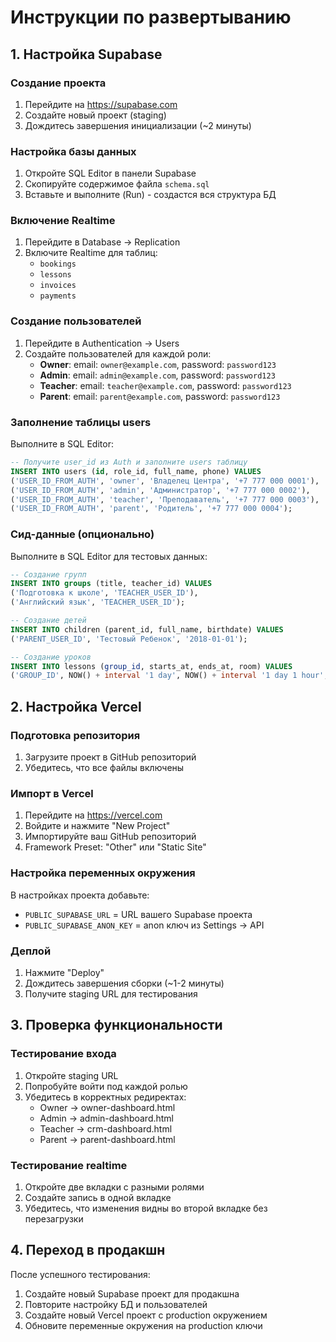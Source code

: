 # Инструкции по развертыванию

## 1. Настройка Supabase

### Создание проекта
1. Перейдите на https://supabase.com
2. Создайте новый проект (staging)
3. Дождитесь завершения инициализации (~2 минуты)

### Настройка базы данных
1. Откройте SQL Editor в панели Supabase
2. Скопируйте содержимое файла `schema.sql`
3. Вставьте и выполните (Run) - создастся вся структура БД

### Включение Realtime
1. Перейдите в Database → Replication
2. Включите Realtime для таблиц:
   - `bookings`
   - `lessons` 
   - `invoices`
   - `payments`

### Создание пользователей
1. Перейдите в Authentication → Users
2. Создайте пользователей для каждой роли:
   - **Owner**: email: `owner@example.com`, password: `password123`
   - **Admin**: email: `admin@example.com`, password: `password123`
   - **Teacher**: email: `teacher@example.com`, password: `password123`
   - **Parent**: email: `parent@example.com`, password: `password123`

### Заполнение таблицы users
Выполните в SQL Editor:
```sql
-- Получите user_id из Auth и заполните users таблицу
INSERT INTO users (id, role_id, full_name, phone) VALUES
('USER_ID_FROM_AUTH', 'owner', 'Владелец Центра', '+7 777 000 0001'),
('USER_ID_FROM_AUTH', 'admin', 'Администратор', '+7 777 000 0002'),
('USER_ID_FROM_AUTH', 'teacher', 'Преподаватель', '+7 777 000 0003'),
('USER_ID_FROM_AUTH', 'parent', 'Родитель', '+7 777 000 0004');
```

### Сид-данные (опционально)
Выполните в SQL Editor для тестовых данных:
```sql
-- Создание групп
INSERT INTO groups (title, teacher_id) VALUES
('Подготовка к школе', 'TEACHER_USER_ID'),
('Английский язык', 'TEACHER_USER_ID');

-- Создание детей
INSERT INTO children (parent_id, full_name, birthdate) VALUES
('PARENT_USER_ID', 'Тестовый Ребенок', '2018-01-01');

-- Создание уроков
INSERT INTO lessons (group_id, starts_at, ends_at, room) VALUES
('GROUP_ID', NOW() + interval '1 day', NOW() + interval '1 day 1 hour', 'Кабинет 1');
```

## 2. Настройка Vercel

### Подготовка репозитория
1. Загрузите проект в GitHub репозиторий
2. Убедитесь, что все файлы включены

### Импорт в Vercel
1. Перейдите на https://vercel.com
2. Войдите и нажмите "New Project"
3. Импортируйте ваш GitHub репозиторий
4. Framework Preset: "Other" или "Static Site"

### Настройка переменных окружения
В настройках проекта добавьте:
- `PUBLIC_SUPABASE_URL` = URL вашего Supabase проекта
- `PUBLIC_SUPABASE_ANON_KEY` = anon ключ из Settings → API

### Деплой
1. Нажмите "Deploy"
2. Дождитесь завершения сборки (~1-2 минуты)
3. Получите staging URL для тестирования

## 3. Проверка функциональности

### Тестирование входа
1. Откройте staging URL
2. Попробуйте войти под каждой ролью
3. Убедитесь в корректных редиректах:
   - Owner → owner-dashboard.html
   - Admin → admin-dashboard.html
   - Teacher → crm-dashboard.html
   - Parent → parent-dashboard.html

### Тестирование realtime
1. Откройте две вкладки с разными ролями
2. Создайте запись в одной вкладке
3. Убедитесь, что изменения видны во второй вкладке без перезагрузки

## 4. Переход в продакшн

После успешного тестирования:
1. Создайте новый Supabase проект для продакшна
2. Повторите настройку БД и пользователей
3. Создайте новый Vercel проект с production окружением
4. Обновите переменные окружения на production ключи

